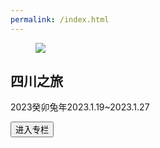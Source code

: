 ```yaml
---
permalink: /index.html
---
```

<div class="card w-96 bg-base-100 shadow-xl">
  <figure><img src="/asserts/img/000000-photo-sczl.jpg" /></figure>
  <div class="card-body">
    <h2 class="card-title">四川之旅</h2>
    <p>2023癸卯兔年2023.1.19~2023.1.27</p>
    <div class="card-actions justify-end">
      <button class="btn btn-primary">进入专栏</button>
    </div>
  </div>
</div>
